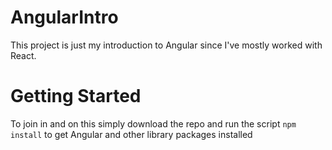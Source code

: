 # AngularIntro

This project is just my introduction to Angular since I've mostly worked with React.

# Getting Started

To join in and on this simply download the repo and run the script `npm install` to get Angular and other library packages installed
